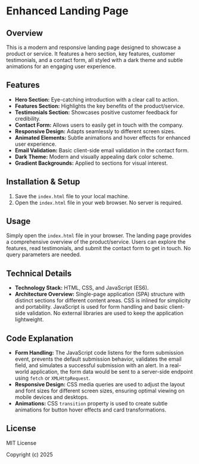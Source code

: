 # Enhanced Landing Page

## Overview
This is a modern and responsive landing page designed to showcase a product or service. It features a hero section, key features, customer testimonials, and a contact form, all styled with a dark theme and subtle animations for an engaging user experience.

## Features
- **Hero Section:** Eye-catching introduction with a clear call to action.
- **Features Section:** Highlights the key benefits of the product/service.
- **Testimonials Section:** Showcases positive customer feedback for credibility.
- **Contact Form:** Allows users to easily get in touch with the company.
- **Responsive Design:** Adapts seamlessly to different screen sizes.
- **Animated Elements:** Subtle animations and hover effects for enhanced user experience.
- **Email Validation:** Basic client-side email validation in the contact form.
- **Dark Theme:** Modern and visually appealing dark color scheme.
- **Gradient Backgrounds:** Applied to sections for visual interest.

## Installation & Setup
1.  Save the `index.html` file to your local machine.
2.  Open the `index.html` file in your web browser. No server is required.

## Usage
Simply open the `index.html` file in your browser.  The landing page provides a comprehensive overview of the product/service. Users can explore the features, read testimonials, and submit the contact form to get in touch. No query parameters are needed.

## Technical Details
- **Technology Stack:** HTML, CSS, and JavaScript (ES6).
- **Architecture Overview:** Single-page application (SPA) structure with distinct sections for different content areas.  CSS is inlined for simplicity and portability. JavaScript is used for form handling and basic client-side validation. No external libraries are used to keep the application lightweight.

## Code Explanation
-   **Form Handling:** The JavaScript code listens for the form submission event, prevents the default submission behavior, validates the email field, and simulates a successful submission with an alert.  In a real-world application, the form data would be sent to a server-side endpoint using `fetch` or `XMLHttpRequest`.
-   **Responsive Design:** CSS media queries are used to adjust the layout and font sizes for different screen sizes, ensuring optimal viewing on mobile devices and desktops.
-   **Animations:** CSS `transition` property is used to create subtle animations for button hover effects and card transformations.

## License
MIT License

Copyright (c) 2025
```